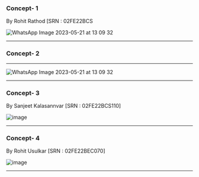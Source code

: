 ### Concept- 1
By Rohit Rathod [SRN : 02FE22BCS

![WhatsApp Image 2023-05-21 at 13 09 32](https://github.com/CEER-C/C12/assets/131231105/b0666610-3288-4741-b085-0e144e0e4e07)

***


### Concept- 2
***
![WhatsApp Image 2023-05-21 at 13 09 32](https://github.com/CEER-C/C12/assets/131231105/52bea70e-3483-4e0d-96d8-e4a51d87eafc)

***


### Concept- 3 
By Sanjeet Kalasannvar [SRN : 02FE22BCS110]

![image](https://github.com/CEER-C/C12/assets/131159328/a28459f0-f270-459f-b844-0090f04dc3d3)


***
### Concept- 4 
By Rohit Usulkar [SRN : 02FE22BEC070]


![image](https://github.com/CEER-C/C12/assets/131159328/8366ad98-1ed5-4259-b4b1-1e0748afce14)

***





